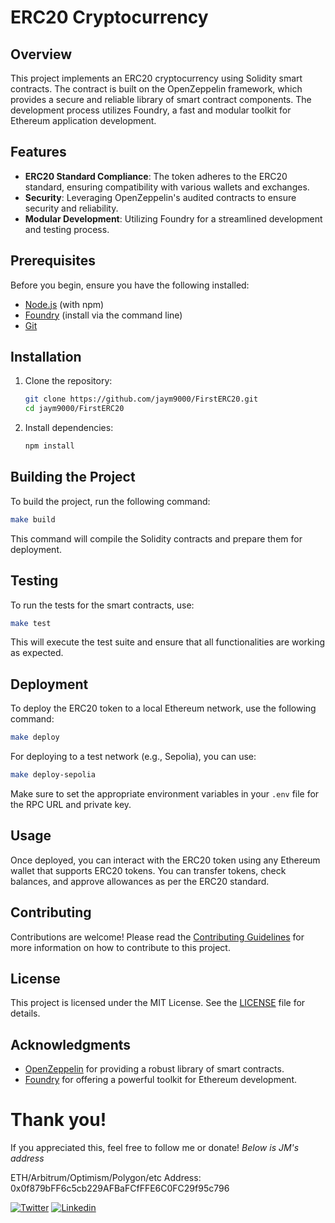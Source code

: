 # ERC20 Cryptocurrency

## Overview

This project implements an ERC20 cryptocurrency using Solidity smart contracts. The contract is built on the OpenZeppelin framework, which provides a secure and reliable library of smart contract components. The development process utilizes Foundry, a fast and modular toolkit for Ethereum application development.

## Features

- **ERC20 Standard Compliance**: The token adheres to the ERC20 standard, ensuring compatibility with various wallets and exchanges.
- **Security**: Leveraging OpenZeppelin's audited contracts to ensure security and reliability.
- **Modular Development**: Utilizing Foundry for a streamlined development and testing process.

## Prerequisites

Before you begin, ensure you have the following installed:

- [Node.js](https://nodejs.org/) (with npm)
- [Foundry](https://getfoundry.sh/) (install via the command line)
- [Git](https://git-scm.com/)

## Installation

1. Clone the repository:

   ```bash
   git clone https://github.com/jaym9000/FirstERC20.git
   cd jaym9000/FirstERC20
   ```

2. Install dependencies:

   ```bash
   npm install
   ```

## Building the Project

To build the project, run the following command:

```bash
make build
```

This command will compile the Solidity contracts and prepare them for deployment.

## Testing

To run the tests for the smart contracts, use:

```bash
make test
```

This will execute the test suite and ensure that all functionalities are working as expected.

## Deployment

To deploy the ERC20 token to a local Ethereum network, use the following command:

```bash
make deploy
```

For deploying to a test network (e.g., Sepolia), you can use:

```bash
make deploy-sepolia
```

Make sure to set the appropriate environment variables in your `.env` file for the RPC URL and private key.

## Usage

Once deployed, you can interact with the ERC20 token using any Ethereum wallet that supports ERC20 tokens. You can transfer tokens, check balances, and approve allowances as per the ERC20 standard.

## Contributing

Contributions are welcome! Please read the [Contributing Guidelines](CONTRIBUTING.md) for more information on how to contribute to this project.

## License

This project is licensed under the MIT License. See the [LICENSE](LICENSE) file for details.

## Acknowledgments

- [OpenZeppelin](https://openzeppelin.com/) for providing a robust library of smart contracts.
- [Foundry](https://book.getfoundry.sh/) for offering a powerful toolkit for Ethereum development.

# Thank you!

If you appreciated this, feel free to follow me or donate! *Below is JM's address*

ETH/Arbitrum/Optimism/Polygon/etc Address: 0x0f879bFF6c5cb229AFBaFCfFFE6C0FC29f95c796

[![Twitter](https://img.shields.io/badge/Twitter-1DA1F2?style=for-the-badge&logo=twitter&logoColor=white)](https://x.com/JM_Mahoro)
[![Linkedin](https://img.shields.io/badge/LinkedIn-0077B5?style=for-the-badge&logo=linkedin&logoColor=white)](https://www.linkedin.com/in/jeanmarcc/)